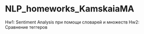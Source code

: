 # NLP_homeworks_KamskaiaMA
Hw1: Sentiment Analysis при помощи словарей и множеств
Hw2: Сравнение теггеров
